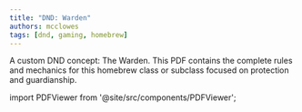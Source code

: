 ```yaml
---
title: "DND: Warden"
authors: mcclowes
tags: [dnd, gaming, homebrew]
---
```


A custom DND concept: The Warden. This PDF contains the complete rules and mechanics for this homebrew class or subclass focused on protection and guardianship.

<!--truncate-->

import PDFViewer from '@site/src/components/PDFViewer';

<PDFViewer 
  src="/pdf/dnd/warden.pdf"
  title="DND Warden PDF"
  height="700px"
  showDownload={true}
/> 